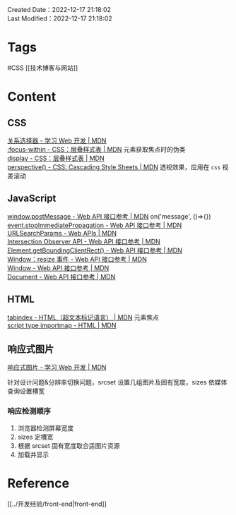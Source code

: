 Created Date：2022-12-17 21:18:02  
Last Modified：2022-12-17 21:18:02

# Tags

#CSS [[技术博客与网站]]

# Content

## CSS

[关系选择器 - 学习 Web 开发 | MDN](https://developer.mozilla.org/zh-CN/docs/Learn/CSS/Building_blocks/Selectors/Combinators)  
[:focus-within - CSS：层叠样式表 | MDN](https://developer.mozilla.org/zh-CN/docs/Web/CSS/:focus-within) 元素获取焦点时的伪类  
[display - CSS：层叠样式表 | MDN](https://developer.mozilla.org/zh-CN/docs/Web/CSS/display)  
[perspective() - CSS: Cascading Style Sheets | MDN](https://developer.mozilla.org/en-US/docs/Web/CSS/transform-function/perspective) 透视效果，应用在 `css` 视差滚动

## JavaScript

[window.postMessage - Web API 接口参考 | MDN](https://developer.mozilla.org/zh-CN/docs/Web/API/Window/postMessage) on('message', ()=>{})  
[event.stopImmediatePropagation - Web API 接口参考 | MDN](https://developer.mozilla.org/zh-CN/docs/Web/API/Event/stopImmediatePropagation)  
[URLSearchParams - Web APIs | MDN](https://developer.mozilla.org/en-US/docs/Web/API/URLSearchParams)  
[Intersection Observer API - Web API 接口参考 | MDN](https://developer.mozilla.org/zh-CN/docs/Web/API/Intersection_Observer_API)  
[Element.getBoundingClientRect() - Web API 接口参考 | MDN](https://developer.mozilla.org/zh-CN/docs/Web/API/Element/getBoundingClientRect)  
[Window：resize 事件 - Web API 接口参考 | MDN](https://developer.mozilla.org/zh-CN/docs/Web/API/Window/resize_event)  
[Window - Web API 接口参考 | MDN](https://developer.mozilla.org/zh-CN/docs/Web/API/Window)  
[Document - Web API 接口参考 | MDN](https://developer.mozilla.org/zh-CN/docs/Web/API/Document)

## HTML

[tabindex - HTML（超文本标记语言） | MDN](https://developer.mozilla.org/zh-CN/docs/Web/HTML/Global_attributes/tabindex) 元素焦点  
[script type importmap - HTML | MDN](https://developer.mozilla.org/en-US/docs/Web/HTML/Element/script/type/importmap)

## 响应式图片

[响应式图片 - 学习 Web 开发 | MDN](https://developer.mozilla.org/zh-CN/docs/Learn/HTML/Multimedia_and_embedding/Responsive_images)  

针对设计问题&分辨率切换问题，srcset 设置几组图片及固有宽度，sizes 依媒体查询设置槽宽

### 响应检测顺序

1. 浏览器检测屏幕宽度
2. sizes 定槽宽
3. 根据 srcset 固有宽度取合适图片资源
4. 加载并显示

# Reference

[[../开发经验/front-end|front-end]]
